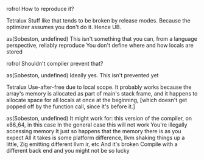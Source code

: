 rofrol
How to reproduce it?

Tetralux
Stuff like that tends to be broken by release modes.
Because the optimizer assumes you don't do it.
Hence UB.

as(Sobeston, undefined)
This isn't something that you can, from a language perspective, reliably reproduce
You don't define where and how locals are stored

rofrol
Shouldn't compiler prevent that?

as(Sobeston, undefined)
Ideally yes. This isn't prevented yet

Tetralux
Use-after-free due to local scope.
It probably works because the array's memory is allocated as part of main's stack frame, and it happens to allocate space for all locals at once at the beginning, [which doesn't get popped off by the function call, since it's before it.]

as(Sobeston, undefined)
It might work for: this version of the compiler, on x86_64, in this case
In the general case this will not work
You're illegally accessing memory
It just so happens that the memory there is as you expect
All it takes is some platform difference, llvm shaking things up a little, Zig emitting different llvm ir, etc
And it's broken
Compile with a different back end and you might not be so lucky
